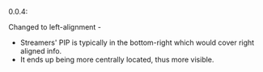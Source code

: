 
0.0.4:

Changed to left-alignment -
*  Streamers' PIP is typically in the bottom-right which would cover right aligned info.
*  It ends up being more centrally located, thus more visible.